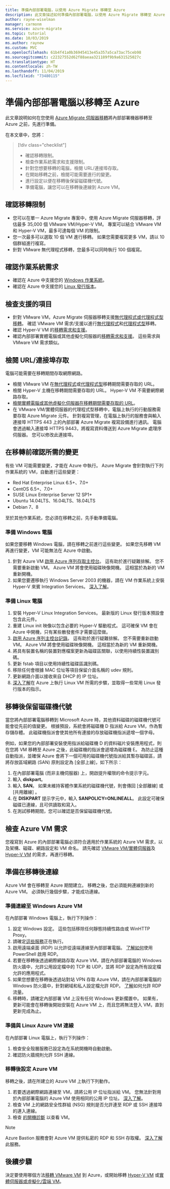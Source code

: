 ```yaml
---
title: 準備內部部署電腦，以使用 Azure Migrate 移轉至 Azure
description: 此文章描述如何準備內部部署電腦，以使用 Azure Migrate 移轉至 Azure。
author: rayne-wiselman
manager: carmonm
ms.service: azure-migrate
ms.topic: tutorial
ms.date: 10/03/2019
ms.author: raynew
ms.custom: MVC
ms.openlocfilehash: 61b4f41a0b36945413e45a357a5ca73ac75ceb98
ms.sourcegitcommit: c22327552d62f88aeaa321189f9b9a631525027c
ms.translationtype: HT
ms.contentlocale: zh-TW
ms.lasthandoff: 11/04/2019
ms.locfileid: "73480115"
---
```

# <a name="prepare-on-premises-machines-for-migration-to-azure"></a>準備內部部署電腦以移轉至 Azure

此文章說明如何在您使用 [Azure Migrate 伺服器移轉](migrate-services-overview.md#azure-migrate-server-migration-tool)將內部部署機器移轉至 Azure 之前，先進行準備。


在本文章中，您將：
> [!div class="checklist"]
> * 確認移轉限制。
> * 檢查作業系統需求和支援限制。
> * 針對您想要移轉的電腦，檢閱 URL/連接埠存取。
> * 在開始移轉之前，檢閱可能需要進行的變更。
> * 進行設定以便在移轉後保留磁碟機代號。
> * 準備電腦，讓您可以在移轉後連線到 Azure VM。


## <a name="verify-migration-limitations"></a>確認移轉限制

- 您可以在單一 Azure Migrate 專案中，使用 Azure Migrate 伺服器移轉，評估最多 35,000 個 VMware VM/Hyper-V VM。 專案可以結合 VMware VM 和 Hyper-V VM，最多可達每個 VM 的限制。
- 您一次最多可以選取 10 個 VM 進行移轉。 如果您需要複寫更多 VM，請以 10 個群組進行複寫。
- 針對 VMware 無代理程式移轉，您最多可以同時執行 100 個複寫。

## <a name="verify-operating-system-requirements"></a>確認作業系統需求

- 確認在 Azure 中支援您的 [Windows 作業系統](https://support.microsoft.com/help/2721672/microsoft-server-software-support-for-microsoft-azure-virtual-machines)。
- 確認在 Azure 中支援您的 [Linux 發行版本](../virtual-machines/linux/endorsed-distros.md)。


## <a name="check-whats-supported"></a>檢查支援的項目

- 針對 VMware VM，Azure Migrate 伺服器移轉支援[無代理程式或代理程式型移轉](server-migrate-overview.md)。 確認 VMware VM 需求/支援以進行[無代理程式](migrate-support-matrix-vmware.md#migration---limitations)和[代理程式型](migrate-support-matrix-vmware.md#agent-based-migration-vmware-vm-requirements)移轉。
- 確認 Hyper-V VM 的[移轉需求和支援](migrate-support-matrix-hyper-v.md#migration-hyper-v-vm-requirements)。
- 確認內部部署實體電腦或其他虛擬化伺服器的[移轉需求和支援](migrate-support-matrix-vmware.md#agent-based-migration-vmware-vm-requirements)。 這些需求與 VMware VM 需求類似。





## <a name="review-urlport-access"></a>檢閱 URL/連接埠存取

電腦可能需要在移轉期間存取網際網路。

- 檢閱 VMware VM 在[無代理程式](migrate-support-matrix-vmware.md#agentless-migration-url-access-requirements)或[代理程式型](migrate-support-matrix-vmware.md#agent-based-migration-url-access-requirements)移轉期間需要存取的 URL。
- 檢閱 Hyper-V 主機在移轉期間需要存取的 URL。 Hyper-V VM 不需要網際網路存取。
- [檢閱實體電腦或其他虛擬化伺服器在移轉期間需要存取的 URL](migrate-support-matrix-vmware.md#agent-based-migration-url-access-requirements)。
- 在 VMware VM/實體伺服器的代理程式型移轉中，電腦上執行的行動服務需要存取 Azure Migrate 元件。 針對複寫管理，在電腦上執行的服務會與輸入連接埠 HTTPS 443 上的內部部署 Azure Migrate 複寫設備進行通訊。 電腦會透過輸入連接埠 HTTPS 9443，將複寫資料傳送到 Azure Migrate 處理序伺服器。 您可以修改此連接埠。


## <a name="verify-required-changes-before-migration"></a>在移轉前確認所需的變更

有些 VM 可能需要變更，才能在 Azure 中執行。 Azure Migrate 會針對執行下列作業系統的 VM，自動進行這些變更：
- Red Hat Enterprise Linux 6.5+、7.0+
- CentOS 6.5+、7.0+
- SUSE Linux Enterprise Server 12 SP1+
- Ubuntu 14.04LTS、16.04LTS、18.04LTS
- Debian 7、8

至於其他作業系統，您必須在移轉之前，先手動準備電腦。 

### <a name="prepare-windows-machines"></a>準備 Windows 電腦

如果您要移轉 Windows 電腦，請在移轉之前進行這些變更。 如果您先移轉 VM 再進行變更，VM 可能無法在 Azure 中啟動。

1. 針對 Azure VM [啟用 Azure 序列存取主控台](../virtual-machines/troubleshooting/serial-console-windows.md)。 這有助於進行疑難排解。 您不需要重新啟動 VM。 Azure VM 將會使用磁碟映像開機。 這相當於為新的 VM 重新開機。 
2. 如果您要遷移執行 Windows Server 2003 的機器，請在 VM 作業系統上安裝 Hyper-V 來賓 Integration Services。 [深入了解](https://docs.microsoft.com/windows-server/virtualization/hyper-v/manage/manage-hyper-v-integration-services#install-or-update-integration-services)。

### <a name="prepare-linux-machines"></a>準備 Linux 電腦

1. 安裝 Hyper-V Linux Integration Services。 最新版的 Linux 發行版本預設會包含此元件。
2. 重建 Linux init 映像以包含必要的 Hyper-V 驅動程式。 這可確保 VM 會在 Azure 中開機，只有某些散發套件才需要這麼做。
3. [啟用 Azure 序列主控台記錄](../virtual-machines/troubleshooting/serial-console-linux.md)。 這有助於進行疑難排解。 您不需要重新啟動 VM。 Azure VM 將會使用磁碟映像開機。 這相當於為新的 VM 重新開機。
4. 將具有裝置名稱的裝置對應檔案更新為磁碟區關聯，以使用持續性裝置識別碼。
5. 更新 fstab 項目以使用持續性磁碟區識別碼。
6. 移除任何會根據 MAC 位址等項目保留介面名稱的 udev 規則。
7. 更新網路介面以接收來自 DHCP 的 IP 位址。
8. [深入了解](../virtual-machines/linux/create-upload-generic.md)在 Azure 上執行 Linux VM 所需的步驟，並取得一些常用 Linux 發行版本的指示。

## <a name="preserve-drive-letters-after-migration"></a>移轉後保留磁碟機代號

當您將內部部署電腦移轉到 Microsoft Azure 時，其他資料磁碟的磁碟機代號可能會從先前的值變更。 根據預設，系統會將磁碟機 D 指派給 Azure VM，作為暫存儲存體。 此磁碟機指派會使其他所有連接的存放磁碟機指派遞增一個字母。

例如，如果您的內部部署安裝使用指派給磁碟機 D 的資料磁片安裝應用程式，則在您將 VM 移轉至 Azure 之後，此磁碟機的指派會遞增為磁碟機 E。 為防止這種自動指派，並確保 Azure 會將下一個可用的磁碟機代號指派給其暫存磁碟區，請將存放區域網路 (SAN) 原則設定為 [全部上線]，如下所示：

1. 在內部部署電腦 (而非主機伺服器) 上，開啟提升權限的命令提示字元。
2. 輸入 **diskpart**。
3. 輸入 **SAN**。 如果未維持客體作業系統的磁碟機代號，則會傳回 [全部離線]  或 [共用離線]  。
4. 在 **DISKPART** 提示字元中，輸入 **SANPOLICY=ONLINEALL**。 此設定可確保磁碟已連線，且可供讀取和寫入。
5. 在測試移轉期間，您可以確認是否保留磁碟機代號。


## <a name="check-azure-vm-requirements"></a>檢查 Azure VM 需求

您複寫到 Azure 的內部部署電腦必須符合適用於作業系統的 Azure VM 需求，以及架構、磁碟、網路設定和 VM 命名。 請先確認 [VMware VM/實體伺服器](migrate-support-matrix-vmware.md#azure-vm-requirements)及 [Hyper-V VM](migrate-support-matrix-hyper-v.md#migration-hyper-v-vm-requirements) 的需求，再進行移轉。


## <a name="prepare-to-connect-after-migration"></a>準備在移轉後連線

Azure VM 會在移轉至 Azure 期間建立。 移轉之後，您必須能夠連線到新的 Azure VM。 必須執行幾個步驟，才能成功連線。

### <a name="prepare-to-connect-to-windows-azure-vms"></a>準備連線至 Windows Azure VM

在內部部署 Windows 電腦上，執行下列操作：

1. 設定 Windows 設定。 這些包括移除任何靜態持續性路由或 WinHTTP Proxy。
2. 請確定[這些服務](../virtual-machines/windows/prepare-for-upload-vhd-image.md#check-the-windows-services)正在執行。
3. 啟用遠端桌面 (RDP) 以允許從遠端連線至內部部署電腦。 [了解如何](../virtual-machines/windows/prepare-for-upload-vhd-image.md#update-remote-desktop-registry-settings)使用 PowerShell 啟用 RDP。
4. 若要在移轉後透過網際網路存取 Azure VM，請在內部部署電腦的 Windows 防火牆中，允許公用設定檔中的 TCP 和 UDP，並將 RDP 設定為所有設定檔允許的應用程式。
5. 如果您想要在移轉後透過站對站 VPN 存取 Azure VM，請在內部部署電腦的 Windows 防火牆中，針對網域和私人設定檔允許 RDP。 [了解](../virtual-machines/windows/prepare-for-upload-vhd-image.md#configure-windows-firewall-rules)如何允許 RDP 流量。 
6. 移轉時，請確定內部部署 VM 上沒有任何 Windows 更新擱置中。 如果有，更新可能會在移轉後開始安裝在 Azure VM 上，而且您將無法登入 VM，直到更新完成為止。


### <a name="prepare-to-connect-with-linux-azure-vms"></a>準備與 Linux Azure VM 連線

在內部部署 Linux 電腦上，執行下列操作：

1. 檢查安全殼層服務已設定為在系統開機時自動啟動。
2. 確認防火牆規則允許 SSH 連線。

### <a name="configure-azure-vms-after-migration"></a>移轉後設定 Azure VM

移轉之後，請在所建立的 Azure VM 上執行下列動作。

1. 若要透過網際網路連線至 VM，請將公用 IP 位址指派給 VM。 您無法針對用於內部部署電腦的 Azure VM 使用相同的公用 IP 位址。 [深入了解](../virtual-network/virtual-network-public-ip-address.md)。
2. 檢查 VM 上的網路安全性群組 (NSG) 規則是否允許連至 RDP 或 SSH 連接埠的連入連線。
3. 檢查 [的開機診斷](../virtual-machines/troubleshooting/boot-diagnostics.md#enable-boot-diagnostics-on-existing-virtual-machine) 以查看 VM。

> [!NOTE]
> Azure Bastion 服務會對 Azure VM 提供私密的 RDP 和 SSH 存取權。 [深入了解](../bastion/bastion-overview.md)此服務。



## <a name="next-steps"></a>後續步驟

決定要使用哪個方法[移轉 VMware VM](server-migrate-overview.md) 到 Azure，或開始移轉 [Hyper-V VM](tutorial-migrate-hyper-v.md) 或[實體伺服器或虛擬化/雲端 VM](tutorial-migrate-physical-virtual-machines.md)。
